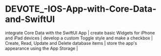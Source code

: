 # DEVOTE_-IOS-App-with-Core-Data-and-SwiftUI
integrate Core Data with the SwiftUI App | create basic Widgets for iPhone and iPad devices | develop a custom Toggle style and make a checkbox |  Create, Read, Update and Delete database items | store the app's appearance using the App Storage | 

